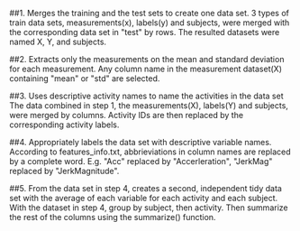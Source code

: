 ##1. Merges the training and the test sets to create one data set.
3 types of train data sets, measurements(x), labels(y) and subjects, were merged with the corresponding data set in "test" by rows. The resulted datasets were named X, Y, and subjects.

##2. Extracts only the measurements on the mean and standard deviation for each measurement.
Any column name in the measurement dataset(X) containing "mean" or "std" are selected.

##3. Uses descriptive activity names to name the activities in the data set
The data combined in step 1, the measurements(X), labels(Y) and subjects, were merged by columns. Activity IDs are then replaced by the corresponding activity labels.

##4. Appropriately labels the data set with descriptive variable names.
According to features_info.txt, abbrieviations in column names are replaced by a complete word. E.g. "Acc" replaced by "Accerleration", "JerkMag" replaced by "JerkMagnitude". 

##5. From the data set in step 4, creates a second, independent tidy data set with the average of each variable for each activity and each subject.
With the dataset in step 4, group by subject, then activity. Then summarize the rest of the columns using the summarize() function.
